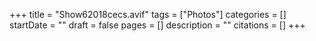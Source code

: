 +++
title = "Show62018cecs.avif"
tags = ["Photos"]
categories = []
startDate = ""
draft = false
pages = []
description = ""
citations = []
+++

